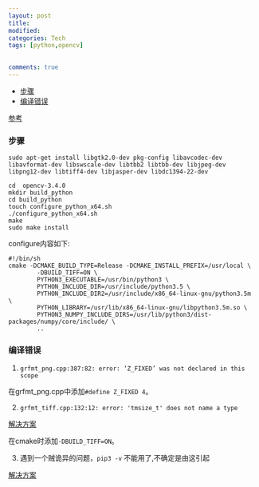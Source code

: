```yaml
---
layout: post
title:
modified:
categories: Tech
tags: [python,opencv]

  
comments: true
---
```

<!-- TOC -->

- [步骤](#步骤)
- [编译错误](#编译错误)

<!-- /TOC -->

[参考](http://blog.csdn.net/keith_bb/article/details/65447707?locationNum=6&fps=1)


### 步骤
```
sudo apt-get install libgtk2.0-dev pkg-config libavcodec-dev libavformat-dev libswscale-dev libtbb2 libtbb-dev libjpeg-dev libpng12-dev libtiff4-dev libjasper-dev libdc1394-22-dev

cd  opencv-3.4.0
mkdir build_python
cd build_python
touch configure_python_x64.sh
./configure_python_x64.sh
make 
sudo make install
```
configure内容如下:
```
#!/bin/sh
cmake -DCMAKE_BUILD_TYPE=Release -DCMAKE_INSTALL_PREFIX=/usr/local \
        -DBUILD_TIFF=ON \
        PYTHON3_EXECUTABLE=/usr/bin/python3 \
        PYTHON_INCLUDE_DIR=/usr/include/python3.5 \
        PYTHON_INCLUDE_DIR2=/usr/include/x86_64-linux-gnu/python3.5m  \
        PYTHON_LIBRARY=/usr/lib/x86_64-linux-gnu/libpython3.5m.so \
        PYTHON3_NUMPY_INCLUDE_DIRS=/usr/lib/python3/dist-packages/numpy/core/include/ \
        ..
```



### 编译错误

1. `grfmt_png.cpp:387:82: error: ‘Z_FIXED’ was not declared in this scope`

在grfmt_png.cpp中添加`#define Z_FIXED 4`。

2. `grfmt_tiff.cpp:132:12: error: 'tmsize_t' does not name a type`

[解决方案](http://answers.opencv.org/question/178962/compile-time-errors-with-cvtiffdecoderbufhelper/)

在cmake时添加`-DBUILD_TIFF=ON`。


3. 遇到一个贼诡异的问题，`pip3 -v` 不能用了,不确定是由这引起

[解决方案](https://stackoverflow.com/questions/47955397/pip3-error-namespacepath-object-has-no-attribute-sort)

```
```


